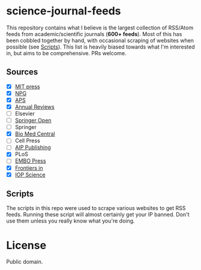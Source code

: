 # science-journal-feeds

This repository contains what I believe is the largest collection of RSS/Atom feeds from academic/scientific journals (**600+ feeds**). Most of this has been cobbled together by hand, with occasional scraping of websites when possible (see [Scripts](##Scripts)). This list is heavily biased towards what I'm interested in, but aims to be comprehensive. PRs welcome.

## Sources

- [x] [MIT press](https://mitpress.mit.edu/journals)
- [x] [NPG](http://www.nature.com/npg_/index_npg.html)
- [x] [APS](https://www.aps.org/)
- [x] [Annual Reviews](http://www.annualreviews.org/)
- [ ] Elsevier
- [ ] [Springer Open](http://www.springeropen.com/journals-a-z
)
- [ ] Springer 
- [x] [Bio Med Central](http://www.biomedcentral.com/)
- [ ] Cell Press
- [ ] [AIP Publishing](http://aip.scitation.org/)
- [x] PLoS
- [ ] [EMBO Press](http://embopress.org/)
- [x] [Frontiers in](http://home.frontiersin.org/)
- [x] [IOP Science](http://iopscience.iop.org/journalList)

## Scripts

The scripts in this repo were used to scrape various websites to get RSS feeds. Running these script will almost certainly get your IP banned. Don't use them unless you really know what you're doing. 

# License 

Public domain. 

